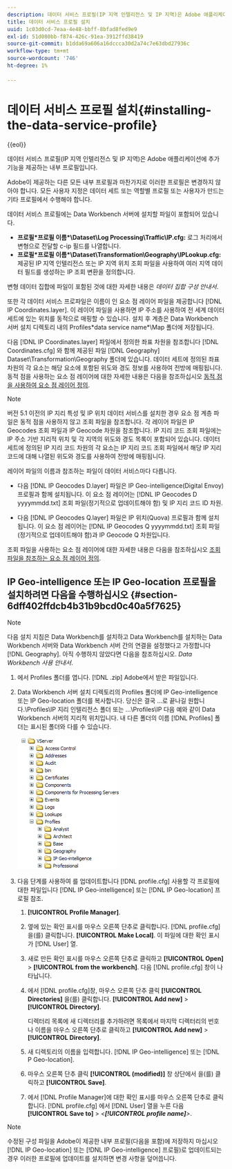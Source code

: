 ```yaml
---
description: 데이터 서비스 프로필(IP 지역 인텔리전스 및 IP 지역)은 Adobe 애플리케이션에 추가 기능을 제공하는 내부 프로필입니다.
title: 데이터 서비스 프로필 설치
uuid: 1c03d0cd-7eaa-4e48-bbff-8bfad8fed9e9
exl-id: 51d080bb-f874-426c-91ea-3912ffd38419
source-git-commit: b1dda69a606a16dccca30d2a74c7e63dbd27936c
workflow-type: tm+mt
source-wordcount: '746'
ht-degree: 1%

---
```


# 데이터 서비스 프로필 설치{#installing-the-data-service-profile}

{{eol}}

데이터 서비스 프로필(IP 지역 인텔리전스 및 IP 지역)은 Adobe 애플리케이션에 추가 기능을 제공하는 내부 프로필입니다.

Adobe이 제공하는 다른 모든 내부 프로필과 마찬가지로 이러한 프로필은 변경하지 않아야 합니다. 모든 사용자 지정은 데이터 세트 또는 역할별 프로필 또는 사용자가 만드는 기타 프로필에서 수행해야 합니다.

데이터 서비스 프로필에는 Data Workbench 서버에 설치할 파일이 포함되어 있습니다.

* **프로필\*프로필 이름&#x200B;*\Dataset\Log Processing\Traffic\IP.cfg:** 로그 처리에서 변형으로 전달할 c-ip 필드를 나열합니다.
* **프로필\*프로필 이름&#x200B;*\Dataset\Transformation\Geography\IPLookup.cfg:** 제공된 IP 지역 인텔리전스 또는 IP 지역 위치 조회 파일을 사용하여 여러 지역 데이터 필드를 생성하는 IP 조회 변환을 정의합니다.

변형 데이터 집합에 파일이 포함된 것에 대한 자세한 내용은 *데이터 집합 구성 안내서*.

또한 각 데이터 서비스 프로파일은 이름이 인 요소 점 레이어 파일을 제공합니다 [!DNL IP Coordinates.layer]. 이 레이어 파일을 사용하면 IP 주소를 사용하여 전 세계 데이터 세트에 있는 위치를 동적으로 매핑할 수 있습니다. 설치 후 계층은 Data Workbench 서버 설치 디렉토리 내의 Profiles\*data service name*\Map 폴더에 저장됩니다.

다음 [!DNL IP Coordinates.layer] 파일에서 정의한 좌표 차원을 참조합니다 [!DNL Coordinates.cfg] 와 함께 제공된 파일 [!DNL Geography] Dataset\Transformation\Geography 폴더에 있습니다. 데이터 세트에 정의된 좌표 차원의 각 요소는 해당 요소에 포함된 위도와 경도 정보를 사용하여 전방에 매핑됩니다. 동적 점을 사용하는 요소 점 레이어에 대한 자세한 내용은 다음을 참조하십시오 [동적 점을 사용하여 요소 점 레이어 정의](../../../../home/c-geo-oview/c-wk-img-lyrs/c-elmt-pt-lyrs/c-elmt-pt-lyrs-ref-lkp-files/c-elmt-pt-lyr-file-frmt/c-dyn-pts.md#concept-77ae65bedc3f465489bc135ae7e3c2f3).

>[!NOTE]
>
>버전 5.1 이전의 IP 지리 특성 및 IP 위치 데이터 서비스를 설치한 경우 요소 점 계층 파일은 동적 점을 사용하지 않고 조회 파일을 참조합니다. 각 레이어 파일은 IP Geocodes 조회 파일과 IP Geocode 차원을 참조합니다. IP 지리 코드 조회 파일에는 IP 주소 기반 지리적 위치 및 각 지역의 위도와 경도 목록이 포함되어 있습니다. 데이터 세트에 정의된 IP 지리 코드 차원의 각 요소는 IP 지리 코드 조회 파일에서 해당 IP 지리 코드에 대해 나열된 위도와 경도를 사용하여 전방에 매핑됩니다.

레이어 파일의 이름과 참조하는 파일이 데이터 서비스마다 다릅니다.

* 다음 [!DNL IP Geocodes D.layer] 파일은 IP Geo-intelligence(Digital Envoy) 프로필과 함께 설치됩니다. 이 요소 점 레이어는 [!DNL IP Geocodes D yyyymmdd.txt] 조회 파일(정기적으로 업데이트해야 함) 및 IP 지리 코드 ID 차원.

* 다음 [!DNL IP Geocodes Q.layer] 파일은 IP 위치(Quova) 프로필과 함께 설치됩니다. 이 요소 점 레이어는 [!DNL IP Geocodes Q yyyymmdd.txt] 조회 파일(정기적으로 업데이트해야 함)과 IP Geocode Q 차원입니다.

조회 파일을 사용하는 요소 점 레이어에 대한 자세한 내용은 다음을 참조하십시오 [조회 파일을 참조하는 요소 점 레이어 정의](../../../../home/c-geo-oview/c-wk-img-lyrs/c-elmt-pt-lyrs/c-elmt-pt-lyrs-ref-lkp-files/c-elmt-pt-lyrs-ref-lkp-files.md#concept-c40bd0890a984112bce831b596827f0f).

## IP Geo-intelligence 또는 IP Geo-location 프로필을 설치하려면 다음을 수행하십시오 {#section-6dff402ffdcb4b31b9bcd0c40a5f7625}

>[!NOTE]
>
>다음 설치 지침은 Data Workbench를 설치하고 Data Workbench를 설치하는 Data Workbench 서버와 Data Workbench 서버 간의 연결을 설정했다고 가정합니다 [!DNL Geography]. 아직 수행하지 않았다면 다음을 참조하십시오. *Data Workbench 사용 안내서*.

1. 에서 Profiles 폴더를 엽니다. [!DNL .zip] Adobe에서 받은 파일입니다.
1. Data Workbench 서버 설치 디렉토리의 Profiles 폴더에 IP Geo-intelligence 또는 IP Geo-location 폴더를 복사합니다. 당신은 결국 ...로 끝나길 원합니다.\Profiles\IP 지리 인텔리전스 폴더 또는 ...\Profiles\IP 다음 예와 같이 Data Workbench 서버의 지리적 위치입니다. 내 다른 폴더의 이름 [!DNL Profiles] 폴더는 표시된 폴더와 다를 수 있습니다.

   ![](assets/Geo_installProfiles_dirIP.png)

1. 다음 단계를 사용하여 를 업데이트합니다 [!DNL profile.cfg] 사용할 각 프로필에 대한 파일입니다 [!DNL IP Geo-intelligence] 또는 [!DNL IP Geo-location] 프로필 참조.

   1.  **[!UICONTROL Profile Manager]**.
   1. 옆에 있는 확인 표시를 마우스 오른쪽 단추로 클릭합니다. [!DNL profile.cfg] 을(를) 클릭합니다. **[!UICONTROL Make Local]**. 이 파일에 대한 확인 표시가 [!DNL User] 열.

   1. 새로 만든 확인 표시를 마우스 오른쪽 단추로 클릭하고 **[!UICONTROL Open]** > **[!UICONTROL from the workbench]**. 다음 [!DNL profile.cfg] 창이 나타납니다.

   1. 에서 [!DNL profile.cfg]창, 마우스 오른쪽 단추 클릭 **[!UICONTROL Directories]** 을(를) 클릭합니다. **[!UICONTROL Add new]** > **[!UICONTROL Directory]**.

      디렉터리 목록에 새 디렉터리를 추가하려면 목록에서 마지막 디렉터리의 번호나 이름을 마우스 오른쪽 단추로 클릭하고 **[!UICONTROL Add new]** > **[!UICONTROL Directory]**.

   1. 새 디렉토리의 이름을 입력합니다. [!DNL IP Geo-intelligence] 또는 [!DNL P Geo-location].

   1. 마우스 오른쪽 단추 클릭 **[!UICONTROL (modified)]** 창 상단에서 을(를) 클릭하고 **[!UICONTROL Save]**.

   1. 에서 [!DNL Profile Manager]에 대한 확인 표시를 마우스 오른쪽 단추로 클릭합니다. [!DNL profile.cfg] 에서 [!DNL User] 열을 누른 다음 **[!UICONTROL Save to]** > *&lt;**[!UICONTROL profile name]**>*.

>[!NOTE]
>
>수정된 구성 파일을 Adobe이 제공한 내부 프로필(다음을 포함)에 저장하지 마십시오 [!DNL IP Geo-location] 또는 [!DNL IP Geo-intelligence] 프로필)로 업데이트되는 경우 이러한 프로필에 업데이트를 설치하면 변경 사항을 덮어씁니다.
